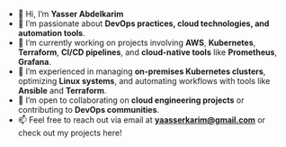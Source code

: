 - 👋 Hi, I’m **Yasser Abdelkarim**  
- 👀 I’m passionate about **DevOps practices, cloud technologies, and automation tools**.  
- 🌱 I’m currently working on projects involving **AWS**, **Kubernetes**, **Terraform**, **CI/CD pipelines**, and **cloud-native tools** like **Prometheus**, **Grafana**.  
- 💼 I’m experienced in managing **on-premises Kubernetes clusters**, optimizing **Linux systems**, and automating workflows with tools like **Ansible** and **Terraform**.  
- 💞️ I’m open to collaborating on **cloud engineering projects** or contributing to **DevOps communities**.  
- 📫 Feel free to reach out via email at **yaasserkarim@gmail.com** or check out my projects here!  

<!---
Yassir-17/Yassir-17 is a ✨ special ✨ repository because its `README.md` (this file) appears on your GitHub profile.
You can click the Preview link to take a look at your changes.
--->
